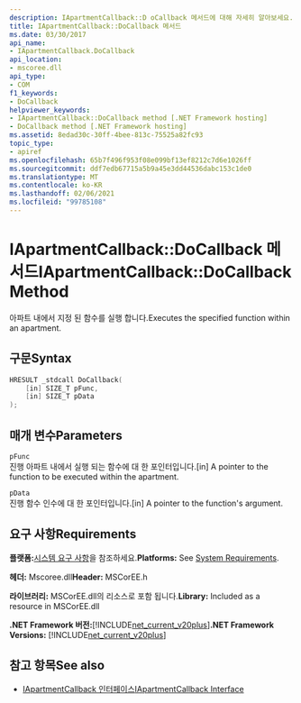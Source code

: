 ```yaml
---
description: IApartmentCallback::D oCallback 메서드에 대해 자세히 알아보세요.
title: IApartmentCallback::DoCallback 메서드
ms.date: 03/30/2017
api_name:
- IApartmentCallback.DoCallback
api_location:
- mscoree.dll
api_type:
- COM
f1_keywords:
- DoCallback
helpviewer_keywords:
- IApartmentCallback::DoCallback method [.NET Framework hosting]
- DoCallback method [.NET Framework hosting]
ms.assetid: 8edad30c-30ff-4bee-813c-75525a82fc93
topic_type:
- apiref
ms.openlocfilehash: 65b7f496f953f08e099bf13ef8212c7d6e1026ff
ms.sourcegitcommit: ddf7edb67715a5b9a45e3dd44536dabc153c1de0
ms.translationtype: MT
ms.contentlocale: ko-KR
ms.lasthandoff: 02/06/2021
ms.locfileid: "99785108"
---
```

# <a name="iapartmentcallbackdocallback-method"></a><span data-ttu-id="da52c-103">IApartmentCallback::DoCallback 메서드</span><span class="sxs-lookup"><span data-stu-id="da52c-103">IApartmentCallback::DoCallback Method</span></span>

<span data-ttu-id="da52c-104">아파트 내에서 지정 된 함수를 실행 합니다.</span><span class="sxs-lookup"><span data-stu-id="da52c-104">Executes the specified function within an apartment.</span></span>  
  
## <a name="syntax"></a><span data-ttu-id="da52c-105">구문</span><span class="sxs-lookup"><span data-stu-id="da52c-105">Syntax</span></span>  
  
```cpp  
HRESULT _stdcall DoCallback(  
    [in] SIZE_T pFunc,  
    [in] SIZE_T pData  
);  
```  
  
## <a name="parameters"></a><span data-ttu-id="da52c-106">매개 변수</span><span class="sxs-lookup"><span data-stu-id="da52c-106">Parameters</span></span>  

 `pFunc`  
 <span data-ttu-id="da52c-107">진행 아파트 내에서 실행 되는 함수에 대 한 포인터입니다.</span><span class="sxs-lookup"><span data-stu-id="da52c-107">[in] A pointer to the function to be executed within the apartment.</span></span>  
  
 `pData`  
 <span data-ttu-id="da52c-108">진행 함수 인수에 대 한 포인터입니다.</span><span class="sxs-lookup"><span data-stu-id="da52c-108">[in] A pointer to the function's argument.</span></span>  
  
## <a name="requirements"></a><span data-ttu-id="da52c-109">요구 사항</span><span class="sxs-lookup"><span data-stu-id="da52c-109">Requirements</span></span>  

 <span data-ttu-id="da52c-110">**플랫폼:**[시스템 요구 사항](../../get-started/system-requirements.md)을 참조하세요.</span><span class="sxs-lookup"><span data-stu-id="da52c-110">**Platforms:** See [System Requirements](../../get-started/system-requirements.md).</span></span>  
  
 <span data-ttu-id="da52c-111">**헤더:** Mscoree.dll</span><span class="sxs-lookup"><span data-stu-id="da52c-111">**Header:** MSCorEE.h</span></span>  
  
 <span data-ttu-id="da52c-112">**라이브러리:** MSCorEE.dll의 리소스로 포함 됩니다.</span><span class="sxs-lookup"><span data-stu-id="da52c-112">**Library:** Included as a resource in MSCorEE.dll</span></span>  
  
 <span data-ttu-id="da52c-113">**.NET Framework 버전:**[!INCLUDE[net_current_v20plus](../../../../includes/net-current-v20plus-md.md)]</span><span class="sxs-lookup"><span data-stu-id="da52c-113">**.NET Framework Versions:** [!INCLUDE[net_current_v20plus](../../../../includes/net-current-v20plus-md.md)]</span></span>  
  
## <a name="see-also"></a><span data-ttu-id="da52c-114">참고 항목</span><span class="sxs-lookup"><span data-stu-id="da52c-114">See also</span></span>

- [<span data-ttu-id="da52c-115">IApartmentCallback 인터페이스</span><span class="sxs-lookup"><span data-stu-id="da52c-115">IApartmentCallback Interface</span></span>](iapartmentcallback-interface.md)
